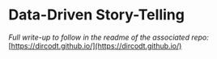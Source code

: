 # Data-Driven Story-Telling

*Full write-up to follow in the readme of the associated repo:*
[https://dircodt.github.io/](https://dircodt.github.io/)
